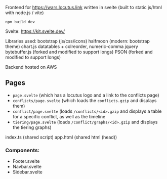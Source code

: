 Frontend for https://wars.locutus.link written in svelte
(built to static js/html with node.js / vite)

`npm build dev`

Svelte: <https://kit.svelte.dev/>

Libraries used:
bootstrap (js/css/icons)
halfmoon (modern: bootstrap theme)
chart.js
datatables + colreorder, numeric-comma
jquery
bytebuffer.js (forked and modified to support longs)
PSON (forked and modified to support longs)

Backend hosted on AWS

## Pages
- `page.svelte` (which has a locutus logo and a link to the conflicts page)
- `conflicts/page.svelte` (which loads the `conflicts.gzip` and displays them)
- `conflict/page.svelte` (loads `/conflicts/<id>.gzip` and displays a table for a specific conflict, as well as the timeline
- `tiering/page.svelte` (loads `/conflict/graphs/<id>.gzip` and displays the tiering graphs)

index.ts (shared script)
app.html (shared html (head))

### Components:
- Footer.svelte
- Navbar.svelte
- Sidebar.svelte